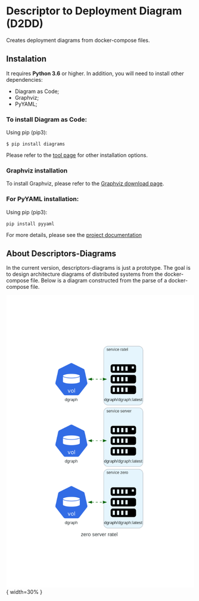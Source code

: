 # Descriptor to Deployment Diagram (D2DD)
Creates deployment diagrams from docker-compose files. 

## Instalation
It requires **Python 3.6** or higher. In addition, you will need to install other dependencies:

- Diagram as Code;
- Graphviz;
- PyYAML;

### To install Diagram as Code:

Using pip (pip3):
```
$ pip install diagrams
```


Please refer to the [tool page](https://diagrams.mingrammer.com/docs/getting-started/installation)  for other installation options.

### Graphviz installation

To install Graphviz, please refer to the [Graphviz download page](https://graphviz.gitlab.io/download/).

### For PyYAML installation:

Using pip (pip3):

```
pip install pyyaml
```
For more details, please see the [project documentation](https://pyyaml.org/wiki/PyYAMLDocumentation)

## About Descriptors-Diagrams

In the current version, descriptors-diagrams is just a prototype. The goal is to design architecture diagrams of distributed systems from the docker-compose file. Below is a diagram constructed from the parse of a docker-compose file.

![Diagram example: currently compose-diagrams recognizes the services declared in the docker-compose](diagram.png){ width=30% }



